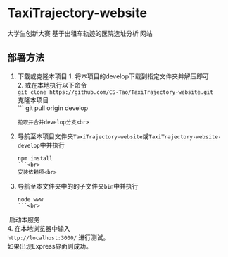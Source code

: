 # TaxiTrajectory-website
大学生创新大赛 基于出租车轨迹的医院选址分析 网站
## 部署方法
1. 下载或克隆本项目
       1. 将本项目的develop下载到指定文件夹并解压即可<br>
       2. 或在本地执行以下命令<br>
       ```
       git clone https://github.com/CS-Tao/TaxiTrajectory-website.git
       ```<br>
       克隆本项目<br>
       ```
       git pull origin develop
      ```<br>
      拉取并合并develop分支<br>
2. 导航至本项目文件夹`TaxiTrajectory-website`或`TaxiTrajectory-website-develop`中并执行<br>
      ```
      npm install
      ```<br>
      安装依赖项<br>
3. 导航至本文件夹中的的子文件夹`bin`中并执行<br>
      ```
      node www
      ```<br>
  启动本服务<br>
4. 在本地浏览器中输入<br>
      ```
      http://localhost:3000/
      ```
      进行测试。<br>如果出现Express界面则成功。

